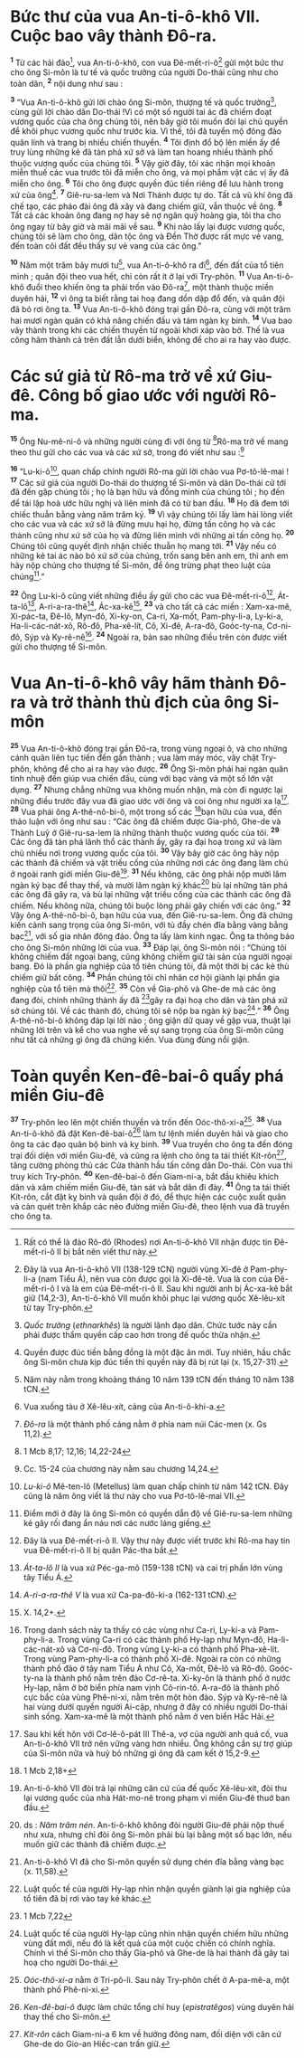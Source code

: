 # Bức thư của vua An-ti-ô-khô VII. Cuộc bao vây thành Đô-ra.
<sup><b>1</b></sup> Từ các hải đảo[^1], vua An-ti-ô-khô, con vua Đê-mết-ri-ô[^2] gửi một bức thư cho ông Si-môn là tư tế và quốc trưởng của người Do-thái cũng như cho toàn dân, <sup><b>2</b></sup> nội dung như sau :

<sup><b>3</b></sup> “Vua An-ti-ô-khô gửi lời chào ông Si-môn, thượng tế và quốc trưởng[^3], cùng gửi lời chào dân Do-thái !Vì có một số người tai ác đã chiếm đoạt vương quốc của cha ông chúng tôi, nên bây giờ tôi muốn đòi lại chủ quyền để khôi phục vương quốc như trước kia. Vì thế, tôi đã tuyển mộ đông đảo quân lính và trang bị nhiều chiến thuyền. <sup><b>4</b></sup> Tôi định đổ bộ lên miền ấy để truy lùng những kẻ đã tàn phá xứ sở và làm tan hoang nhiều thành phố thuộc vương quốc của chúng tôi. <sup><b>5</b></sup> Vậy giờ đây, tôi xác nhận mọi khoản miễn thuế các vua trước tôi đã miễn cho ông, và mọi phẩm vật các vị ấy đã miễn cho ông. <sup><b>6</b></sup> Tôi cho ông được quyền đúc tiền riêng để lưu hành trong xứ của ông[^4]. <sup><b>7</b></sup> Giê-ru-sa-lem và Nơi Thánh được tự do. Tất cả vũ khí ông đã chế tạo, các pháo đài ông đã xây và đang chiếm giữ, vẫn thuộc về ông. <sup><b>8</b></sup> Tất cả các khoản ông đang nợ hay sẽ nợ ngân quỹ hoàng gia, tôi tha cho ông ngay từ bây giờ và mãi mãi về sau. <sup><b>9</b></sup> Khi nào lấy lại được vương quốc, chúng tôi sẽ làm cho ông, dân tộc ông và Đền Thờ được rất mực vẻ vang, đến toàn cõi đất đều thấy sự vẻ vang của các ông.”

<sup><b>10</b></sup> Năm một trăm bảy mươi tư[^5], vua An-ti-ô-khô ra đi[^6], đến đất của tổ tiên mình ; quân đội theo vua hết, chỉ còn rất ít ở lại với Try-phôn. <sup><b>11</b></sup> Vua An-ti-ô-khô đuổi theo khiến ông ta phải trốn vào Đô-ra[^7], một thành thuộc miền duyên hải, <sup><b>12</b></sup> vì ông ta biết rằng tai hoạ đang dồn dập đổ đến, và quân đội đã bỏ rơi ông ta. <sup><b>13</b></sup> Vua An-ti-ô-khô đóng trại gần Đô-ra, cùng với một trăm hai mươi ngàn quân có khả năng chiến đấu và tám ngàn kỵ binh. <sup><b>14</b></sup> Vua bao vây thành trong khi các chiến thuyền từ ngoài khơi xáp vào bờ. Thế là vua công hãm thành cả trên đất lẫn dưới biển, không để cho ai ra hay vào được.

# Các sứ giả từ Rô-ma trở về xứ Giu-đê. Công bố giao ước với người Rô-ma.
<sup><b>15</b></sup> Ông Nu-mê-ni-ô và những người cùng đi với ông từ [^1*]Rô-ma trở về mang theo thư gửi cho các vua và các xứ sở, trong đó viết như sau :[^8]

<sup><b>16</b></sup> “Lu-ki-ô[^9], quan chấp chính người Rô-ma gửi lời chào vua Pơ-tô-lê-mai ! <sup><b>17</b></sup> Các sứ giả của người Do-thái do thượng tế Si-môn và dân Do-thái cử tới đã đến gặp chúng tôi ; họ là bạn hữu và đồng minh của chúng tôi ; họ đến để tái lập hoà ước hữu nghị và liên minh đã có từ ban đầu. <sup><b>18</b></sup> Họ đã đem tới chiếc thuẫn bằng vàng năm trăm ký. <sup><b>19</b></sup> Vì vậy chúng tôi lấy làm hài lòng viết cho các vua và các xứ sở là đừng mưu hại họ, đừng tấn công họ và các thành cũng như xứ sở của họ và đừng liên minh với những ai tấn công họ. <sup><b>20</b></sup> Chúng tôi cũng quyết định nhận chiếc thuẫn họ mang tới. <sup><b>21</b></sup> Vậy nếu có những kẻ tai ác nào bỏ xứ sở của chúng, trốn sang bên anh em, thì anh em hãy nộp chúng cho thượng tế Si-môn, để ông trừng phạt theo luật của chúng[^10].”

<sup><b>22</b></sup> Ông Lu-ki-ô cũng viết những điều ấy gửi cho các vua Đê-mết-ri-ô[^11], Át-ta-lô[^12], A-ri-a-ra-thê[^13], Ác-xa-kê[^14], <sup><b>23</b></sup> và cho tất cả các miền : Xam-xa-mê, Xi-pác-ta, Đê-lô, Myn-đô, Xi-ky-on, Ca-ri, Xa-mốt, Pam-phy-li-a, Ly-ki-a, Ha-li-các-nát-xô, Rô-đô, Pha-xê-lít, Cô, Xi-đê, A-ra-đô, Goóc-ty-na, Cơ-ni-đô, Sýp và Ky-rê-nê[^15]. <sup><b>24</b></sup> Ngoài ra, bản sao những điều trên còn được viết gửi cho thượng tế Si-môn.

# Vua An-ti-ô-khô vây hãm thành Đô-ra và trở thành thù địch của ông Si-môn
<sup><b>25</b></sup> Vua An-ti-ô-khô đóng trại gần Đô-ra, trong vùng ngoại ô, và cho những cánh quân liên tục tiến đến gần thành ; vua làm máy móc, vây chặt Try-phôn, không để cho ai ra hay vào được. <sup><b>26</b></sup> Ông Si-môn phái hai ngàn quân tinh nhuệ đến giúp vua chiến đấu, cùng với bạc vàng và một số lớn vật dụng. <sup><b>27</b></sup> Nhưng chẳng những vua không muốn nhận, mà còn đi ngược lại những điều trước đây vua đã giao ước với ông và coi ông như người xa lạ[^16]. <sup><b>28</b></sup> Vua phái ông A-thê-nô-bi-ô, một trong số các [^2*]bạn hữu của vua, đến thảo luận với ông như sau : “Các ông đã chiếm được Gia-phô, Ghe-de và Thành Luỹ ở Giê-ru-sa-lem là những thành thuộc vương quốc của tôi. <sup><b>29</b></sup> Các ông đã tàn phá lãnh thổ các thành ấy, gây ra đại hoạ trong xứ và làm chủ nhiều nơi trong vương quốc của tôi. <sup><b>30</b></sup> Vậy bây giờ các ông hãy nộp các thành đã chiếm và vật triều cống của những nơi các ông đang làm chủ ở ngoài ranh giới miền Giu-đê[^17]. <sup><b>31</b></sup> Nếu không, các ông phải nộp mười lăm ngàn ký bạc để thay thế, và mười lăm ngàn ký khác[^18] bù lại những tàn phá các ông đã gây ra, và bù lại những vật triều cống của các thành các ông đã chiếm. Nếu không nữa, chúng tôi buộc lòng phải gây chiến với các ông.” <sup><b>32</b></sup> Vậy ông A-thê-nô-bi-ô, bạn hữu của vua, đến Giê-ru-sa-lem. Ông đã chứng kiến cảnh sang trọng của ông Si-môn, với tủ đầy chén đĩa bằng vàng bằng bạc[^19], với số gia nhân đông đảo. Ông ta lấy làm kinh ngạc. Ông ta thông báo cho ông Si-môn những lời của vua. <sup><b>33</b></sup> Đáp lại, ông Si-môn nói : “Chúng tôi không chiếm đất ngoại bang, cũng không chiếm giữ tài sản của người ngoại bang. Đó là phần gia nghiệp của tổ tiên chúng tôi, đã một thời bị các kẻ thù chiếm giữ bất công. <sup><b>34</b></sup> Phần chúng tôi chỉ nhân cơ hội giành lại phần gia nghiệp của tổ tiên mà thôi[^20]. <sup><b>35</b></sup> Còn về Gia-phô và Ghe-de mà các ông đang đòi, chính những thành ấy đã [^3*]gây ra đại hoạ cho dân và tàn phá xứ sở chúng tôi. Về các thành đó, chúng tôi sẽ nộp ba ngàn ký bạc[^21].” <sup><b>36</b></sup> Ông A-thê-nô-bi-ô không đáp lại lời nào ; ông giận dữ quay về gặp vua, thuật lại những lời trên và kể cho vua nghe về sự sang trọng của ông Si-môn cũng như tất cả những gì ông đã chứng kiến. Vua đùng đùng nổi giận.

# Toàn quyền Ken-đê-bai-ô quấy phá miền Giu-đê
<sup><b>37</b></sup> Try-phôn leo lên một chiến thuyền và trốn đến Oóc-thô-xi-a[^22]. <sup><b>38</b></sup> Vua An-ti-ô-khô đã đặt Ken-đê-bai-ô[^23] làm tư lệnh miền duyên hải và giao cho ông ta các đạo quân bộ binh và kỵ binh. <sup><b>39</b></sup> Vua truyền cho ông ta đến đóng trại đối diện với miền Giu-đê, và cũng ra lệnh cho ông ta tái thiết Kít-rôn[^24], tăng cường phòng thủ các Cửa thành hầu tấn công dân Do-thái. Còn vua thì truy kích Try-phôn. <sup><b>40</b></sup> Ken-đê-bai-ô đến Giam-ni-a, bắt đầu khiêu khích dân và xâm chiếm miền Giu-đê, tàn sát và bắt dân đi đày. <sup><b>41</b></sup> Ông ta tái thiết Kít-rôn, cắt đặt kỵ binh và quân đội ở đó, để thực hiện các cuộc xuất quân và càn quét trên khắp các nẻo đường miền Giu-đê, theo lệnh vua đã truyền cho ông ta.

[^1]: Rất có thể là đảo Rô-đô (Rhodes) nơi An-ti-ô-khô VII nhận được tin Đê-mết-ri-ô II bị bắt nên viết thư này.
[^2]: Đây là vua An-ti-ô-khô VII (138-129 tCN) người vùng Xi-đê ở Pam-phy-li-a (nam Tiểu Á), nên vua còn được gọi là Xi-đê-tê. Vua là con của Đê-mết-ri-ô I và là em của Đê-mết-ri-ô II. Sau khi người anh bị Ác-xa-kê bắt giữ (14,2-3), An-ti-ô-khô VII muốn khôi phục lại vương quốc Xê-lêu-xít từ tay Try-phôn.
[^3]: <i>Quốc trưởng</i> (<i>ethnarkhês</i>) là người lãnh đạo dân. Chức tước này cần phải được thẩm quyền cấp cao hơn trong đế quốc thừa nhận.
[^4]: Quyền được đúc tiền bằng đồng là một đặc ân mới. Tuy nhiên, hầu chắc ông Si-môn chưa kịp đúc tiền thì quyền này đã bị rút lại (x. 15,27-31).
[^5]: Năm này nằm trong khoảng tháng 10 năm 139 tCN đến tháng 10 năm 138 tCN.
[^6]: Vua xuống tàu ở Xê-lêu-xít, cảng của An-ti-ô-khi-a.
[^7]: <i>Đô-ra</i> là một thành phố cảng nằm ở phía nam núi Các-men (x. Gs 11,2).
[^8]: Cc. 15-24 của chương này nằm sau chương 14,24.
[^9]: <i>Lu-ki-ô</i> Mê-ten-lô (Metellus) làm quan chấp chính từ năm 142 tCN. Đây cũng là năm ông viết lá thư này cho vua Pơ-tô-lê-mai VII.
[^10]: Điểm mới ở đây là ông Si-môn có quyền dẫn độ về Giê-ru-sa-lem những kẻ gây rối đang ẩn náu nơi các nước láng giềng.
[^11]: Đây là vua Đê-mết-ri-ô II. Vậy thư này được viết trước khi Rô-ma hay tin vua Đê-mết-ri-ô II bị quân Pác-tha bắt.
[^12]: <i>Át-ta-lô II</i> là vua xứ Péc-ga-mô (159-138 tCN) và cai trị phần lớn vùng tây Tiểu Á.
[^13]: <i>A-ri-a-ra-thê V</i> là vua xứ Ca-pa-đô-ki-a (162-131 tCN).
[^14]: X. 14,2+.
[^15]: Trong danh sách này ta thấy có các vùng như Ca-ri, Ly-ki-a và Pam-phy-li-a. Trong vùng Ca-ri có các thành phố Hy-lạp như Myn-đô, Ha-li-các-nát-xô và Cơ-ni-đô. Trong vùng Ly-ki-a có thành phố Pha-xê-lít. Trong vùng Pam-phy-li-a có thành phố Xi-đê. Ngoài ra còn có những thành phố đảo ở tây nam Tiểu Á như Cô, Xa-mốt, Đê-lô và Rô-đô. Goóc-ty-na là thành phố nằm trên đảo Cơ-rê-ta. Xi-ky-ôn là thành phố ở nước Hy-lạp, nằm ở bờ biển phía nam vịnh Cô-rin-tô. A-ra-đô là thành phố cực bắc của vùng Phê-ni-xi, nằm trên một hòn đảo. Sýp và Ky-rê-nê là hai vùng dưới quyền người Ai-cập, nhưng ở đây có nhiều người Do-thái sinh sống. Xam-xa-mê là một thành phố nằm ở ven biển Hắc Hải.
[^16]: Sau khi kết hôn với Cơ-lê-ô-pát III Thê-a, vợ của người anh quá cố, vua An-ti-ô-khô VII trở nên vững vàng hơn nhiều. Ông không cần sự trợ giúp của Si-môn nữa và huỷ bỏ những gì ông đã cam kết ở 15,2-9.
[^17]: An-ti-ô-khô VII đòi trả lại những căn cứ của đế quốc Xê-lêu-xít, đòi thu lại vương quốc của nhà Hát-mo-nê trong phạm vi miền Giu-đê thuở ban đầu.
[^18]: ds : <i>Năm trăm nén</i>. An-ti-ô-khô không đòi người Giu-đê phải nộp thuế như xưa, nhưng chỉ đòi ông Si-môn phải bù lại bằng một số bạc lớn, nếu muốn giữ các thành đã chiếm được.
[^19]: An-ti-ô-khô VI đã cho Si-môn quyền sử dụng chén đĩa bằng vàng bạc (x. 11,58).
[^20]: Luật quốc tế của người Hy-lạp nhìn nhận quyền giành lại gia nghiệp của tổ tiên đã bị rơi vào tay kẻ khác.
[^21]: Luật quốc tế của người Hy-lạp cũng nhìn nhận quyền chiếm hữu những vùng đất mới, nếu đó là kết quả của một cuộc chiến có chính nghĩa. Chính vì thế Si-môn cho thấy Gia-phô và Ghe-de là hai thành đã gây tai hoạ cho người Do-thái.
[^22]: <i>Oóc-thô-xi-a</i> nằm ở Tri-pô-li. Sau này Try-phôn chết ở A-pa-mê-a, một thành phố Phê-ni-xi.
[^23]: <i>Ken-đê-bai-ô</i> được làm chức tổng chỉ huy (<i>epistratêgos</i>) vùng duyên hải thay thế cho Si-môn.
[^24]: <i>Kít-rôn</i> cách Giam-ni-a 6 km về hướng đông nam, đối diện với căn cứ Ghe-de do Gio-an Hiếc-can trấn giữ.
[^1*]: 1 Mcb 8,17; 12,16; 14,22-24
[^2*]: 1 Mcb 2,18+
[^3*]: 1 Mcb 7,22
